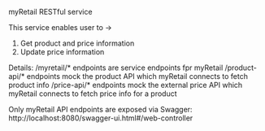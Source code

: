 myRetail RESTful service

This service enables user to ->
1. Get product and price information
2. Update price information

Details:
/myretail/* endpoints are service endpoints fpr myRetail
/product-api/* endpoints mock the product API which myRetail connects to fetch product info
/price-api/* endpoints mock the external price API which myRetail connects to fetch price info for a product

Only myRetail API endpoints are exposed via Swagger:
http://localhost:8080/swagger-ui.html#/web-controller
